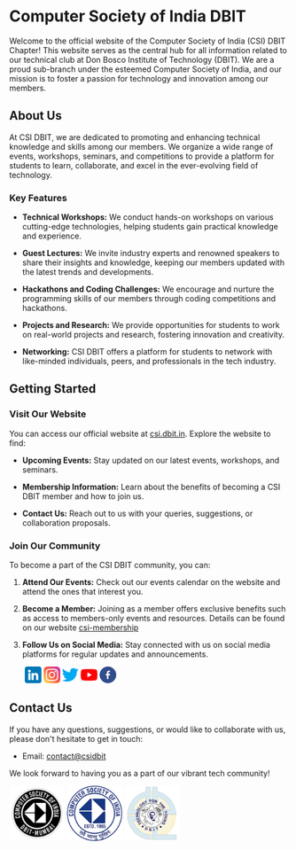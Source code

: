 # Computer Society of India DBIT

Welcome to the official website of the Computer Society of India (CSI) DBIT Chapter! This website serves as the central hub for all information related to our technical club at Don Bosco Institute of Technology (DBIT). We are a proud sub-branch under the esteemed Computer Society of India, and our mission is to foster a passion for technology and innovation among our members.

## About Us

At CSI DBIT, we are dedicated to promoting and enhancing technical knowledge and skills among our members. We organize a wide range of events, workshops, seminars, and competitions to provide a platform for students to learn, collaborate, and excel in the ever-evolving field of technology.

### Key Features

- **Technical Workshops:** We conduct hands-on workshops on various cutting-edge technologies, helping students gain practical knowledge and experience.

- **Guest Lectures:** We invite industry experts and renowned speakers to share their insights and knowledge, keeping our members updated with the latest trends and developments.

- **Hackathons and Coding Challenges:** We encourage and nurture the programming skills of our members through coding competitions and hackathons.

- **Projects and Research:** We provide opportunities for students to work on real-world projects and research, fostering innovation and creativity.

- **Networking:** CSI DBIT offers a platform for students to network with like-minded individuals, peers, and professionals in the tech industry.

## Getting Started

### Visit Our Website

You can access our official website at [csi.dbit.in](https://csi.dbit.in). Explore the website to find:

- **Upcoming Events:** Stay updated on our latest events, workshops, and seminars.

- **Membership Information:** Learn about the benefits of becoming a CSI DBIT member and how to join us.

- **Contact Us:** Reach out to us with your queries, suggestions, or collaboration proposals.

### Join Our Community

To become a part of the CSI DBIT community, you can:

1. **Attend Our Events:** Check out our events calendar on the website and attend the ones that interest you.

2. **Become a Member:** Joining as a member offers exclusive benefits such as access to members-only events and resources. Details can be found on our website [csi-membership](https://csi.dbit.in/csi-membership.html)

3. **Follow Us on Social Media:** Stay connected with us on social media platforms for regular updates and announcements.

<p align='left'>
&nbsp;&nbsp;&nbsp;&nbsp;&nbsp;&nbsp;
  <a margin="1rem" target="blank" href="https://www.linkedin.com/company/computer-society-of-india-csi-dbit" ><img src="./assets/linkedin.webp" alt="CSI DBIT Linkedin" padding="0.5rem" height="30" width="30" /></a>
  <a margin="1rem" target="blank" href="https://www.instagram.com/csidbit/" ><img src="./assets/instagram.webp" alt="CSI DBIT Instagram" padding="0.5rem" height="30" width="30" /></a>
  <a margin="1rem" target="blank" href="https://twitter.com/csidbit"><img  src="./assets/twitter.webp" alt="CSI DBIT Twitter" padding="0.5rem" height="30" width="30" /></a>
  <a margin="1rem" target="blank" href="https://www.youtube.com/c/CSIDBIT" ><img src="./assets/youtube.webp" alt="CSI DBIT Youtube" padding="0.5rem" height="30" width="30" /></a>
  <a margin="1rem" target="blank" href="https://www.facebook.com/csidbit/" ><img src="./assets/facebook.webp" alt="CSI DBIT Facebook" padding="0.5rem" height="30" width="30" /></a>
</p>

## Contact Us

If you have any questions, suggestions, or would like to collaborate with us, please don't hesitate to get in touch:

- Email: [contact@csidbit](mailto:csidbit@gmail.com)

We look forward to having you as a part of our vibrant tech community!

<p align='left'> 
  <a margin="1rem" target="blank" href="https://csi.dbit.in/" ><img src="./assets/CSI-DBIT.webp" alt="CSI DBIT" padding="0.5rem"  height="100" width="100"/></a>
  <a margin="1rem" target="blank" href="https://www.csimumbai.org/" ><img src="./assets/csi_mumbai_logo.webp" alt="CSI DBIT Mumbai" padding="0.5rem"  height="100" width="100"/></a>
  <a margin="1rem" target="blank" href="https://dbit.in/" ><img src="./assets/dbitlogo.webp" alt="DBIT" padding="0.5rem" height="100" width="100" /></a>
</p>

